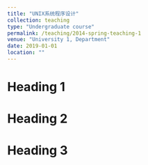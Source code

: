 ```yaml
---
title: "UNIX系统程序设计"
collection: teaching
type: "Undergraduate course"
permalink: /teaching/2014-spring-teaching-1
venue: "University 1, Department"
date: 2019-01-01
location: ""
---
```




Heading 1
======

Heading 2
======

Heading 3
======
